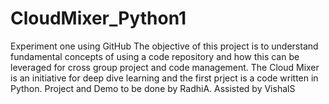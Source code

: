 # CloudMixer_Python1
Experiment one using GitHub
The objective of this project  is to understand fundamental concepts of using a code repository and how this can be leveraged for 
cross group project and code management. 
The Cloud Mixer is an initiative for deep dive learning and the first prject is a code written in Python.
Project and Demo to be done by RadhiA. Assisted by VishalS
